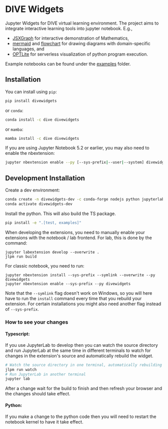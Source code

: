 
# DIVE Widgets

Jupyter Widgets for DIVE virtual learning environment. The project aims to integrate interactive learning tools into jupyter notebook. E.g.,

- [JSXGraph](https://jsxgraph.uni-bayreuth.de) for interactive demonstration of Mathematics,
- [mermaid](https://mermaid-js.github.io/mermaid) and [flowchart](https://flowchart.js.org/) for drawing diagrams with domain-specific languages, and
- [OPTLite](https://github.com/dive4dec/optlite) for serverless visualization of python program execution.

Example notebooks can be found under the [examples](./examples) folder.

## Installation

You can install using `pip`:

```bash
pip install divewidgets
```

or `conda`:

```bash
conda install -c dive divewidgets
```

or `mamba`:

```bash
mamba install -c dive divewidgets
```


If you are using Jupyter Notebook 5.2 or earlier, you may also need to enable
the nbextension:
```bash
jupyter nbextension enable --py [--sys-prefix|--user|--system] divewidgets
```

## Development Installation

Create a dev environment:
```bash
conda create -n divewidgets-dev -c conda-forge nodejs python jupyterlab
conda activate divewidgets-dev
```

Install the python. This will also build the TS package.
```bash
pip install -e ".[test, examples]"
```

When developing the extensions, you need to manually enable your extensions with the
notebook / lab frontend. For lab, this is done by the command:

```
jupyter labextension develop --overwrite .
jlpm run build
```

For classic notebook, you need to run:

```
jupyter nbextension install --sys-prefix --symlink --overwrite --py divewidgets
jupyter nbextension enable --sys-prefix --py divewidgets
```

Note that the `--symlink` flag doesn't work on Windows, so you will here have to run
the `install` command every time that you rebuild your extension. For certain installations
you might also need another flag instead of `--sys-prefix`.

### How to see your changes
#### Typescript:
If you use JupyterLab to develop then you can watch the source directory and run JupyterLab at the same time in different
terminals to watch for changes in the extension's source and automatically rebuild the widget.

```bash
# Watch the source directory in one terminal, automatically rebuilding when needed
jlpm run watch
# Run JupyterLab in another terminal
jupyter lab
```

After a change wait for the build to finish and then refresh your browser and the changes should take effect.

#### Python:
If you make a change to the python code then you will need to restart the notebook kernel to have it take effect.
